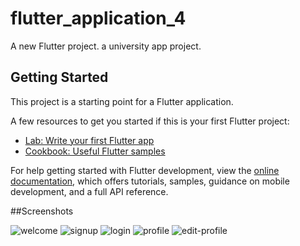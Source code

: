# flutter_application_4

A new Flutter project.
a university app project.

## Getting Started

This project is a starting point for a Flutter application.

A few resources to get you started if this is your first Flutter project:

- [Lab: Write your first Flutter app](https://docs.flutter.dev/get-started/codelab)
- [Cookbook: Useful Flutter samples](https://docs.flutter.dev/cookbook)

For help getting started with Flutter development, view the
[online documentation](https://docs.flutter.dev/), which offers tutorials,
samples, guidance on mobile development, and a full API reference.

##Screenshots

![welcome](https://github.com/nanafarhanj/project/assets/152027547/ed2d6c00-14e0-43db-839f-418661c6b054)
![signup](https://github.com/nanafarhanj/project/assets/152027547/65a753a0-bbbf-4065-9af6-47498e7d3c32)
![login](https://github.com/nanafarhanj/project/assets/152027547/46a19258-aefe-431b-a2de-d3d5661e0652)
![profile](https://github.com/nanafarhanj/project/assets/152027547/449da2a6-157e-4be5-a0cc-6dc405aea122)
![edit-profile](https://github.com/nanafarhanj/project/assets/152027547/ad9fb0ce-54e0-47d6-9622-cabf9908ebbe)
